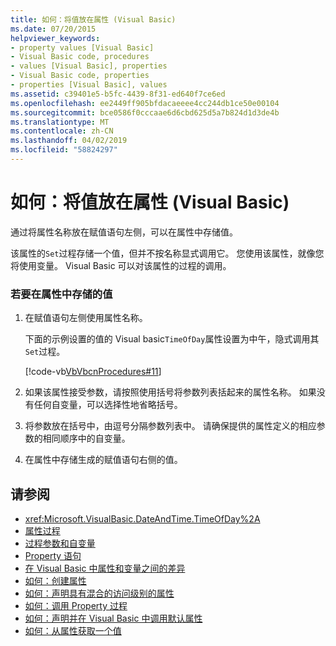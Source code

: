 ```yaml
---
title: 如何：将值放在属性 (Visual Basic)
ms.date: 07/20/2015
helpviewer_keywords:
- property values [Visual Basic]
- Visual Basic code, procedures
- values [Visual Basic], properties
- Visual Basic code, properties
- properties [Visual Basic], values
ms.assetid: c39401e5-b5fc-4439-8f31-ed640f7ce6ed
ms.openlocfilehash: ee2449ff905bfdacaeeee4cc244db1ce50e00104
ms.sourcegitcommit: bce0586f0cccaae6d6cbd625d5a7b824d1d3de4b
ms.translationtype: MT
ms.contentlocale: zh-CN
ms.lasthandoff: 04/02/2019
ms.locfileid: "58824297"
---
```

# <a name="how-to-put-a-value-in-a-property-visual-basic"></a>如何：将值放在属性 (Visual Basic)
通过将属性名称放在赋值语句左侧，可以在属性中存储值。  
  
 该属性的`Set`过程存储一个值，但并不按名称显式调用它。 您使用该属性，就像您将使用变量。 Visual Basic 可以对该属性的过程的调用。  
  
### <a name="to-store-a-value-in-a-property"></a>若要在属性中存储的值  
  
1.  在赋值语句左侧使用属性名称。  
  
     下面的示例设置的值的 Visual basic`TimeOfDay`属性设置为中午，隐式调用其`Set`过程。  
  
     [!code-vb[VbVbcnProcedures#11](~/samples/snippets/visualbasic/VS_Snippets_VBCSharp/VbVbcnProcedures/VB/Class1.vb#11)]  
  
2.  如果该属性接受参数，请按照使用括号将参数列表括起来的属性名称。 如果没有任何自变量，可以选择性地省略括号。  
  
3.  将参数放在括号中，由逗号分隔参数列表中。 请确保提供的属性定义的相应参数的相同顺序中的自变量。  
  
4.  在属性中存储生成的赋值语句右侧的值。  
  
## <a name="see-also"></a>请参阅

- <xref:Microsoft.VisualBasic.DateAndTime.TimeOfDay%2A>
- [属性过程](./property-procedures.md)
- [过程参数和自变量](./procedure-parameters-and-arguments.md)
- [Property 语句](../../../../visual-basic/language-reference/statements/property-statement.md)
- [在 Visual Basic 中属性和变量之间的差异](./differences-between-properties-and-variables.md)
- [如何：创建属性](./how-to-create-a-property.md)
- [如何：声明具有混合的访问级别的属性](./how-to-declare-a-property-with-mixed-access-levels.md)
- [如何：调用 Property 过程](./how-to-call-a-property-procedure.md)
- [如何：声明并在 Visual Basic 中调用默认属性](./how-to-declare-and-call-a-default-property.md)
- [如何：从属性获取一个值](./how-to-get-a-value-from-a-property.md)
